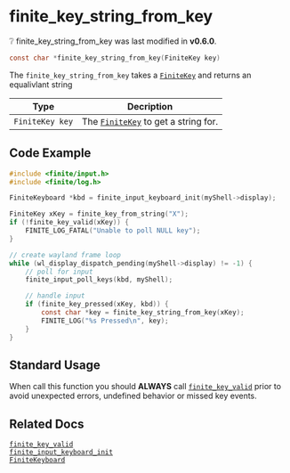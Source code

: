 # finite_key_string_from_key

<div class="alert alert-info part text-info">
❔ finite_key_string_from_key was last modified in <b>v0.6.0</b>.
</div>

```c
const char *finite_key_string_from_key(FiniteKey key)
```

The `finite_key_string_from_key` takes a [`FiniteKey`](../../../types/FiniteKey) and returns an equalivlant string

| Type            | Decription                                                       |
| --------------- | ---------------------------------------------------------------- |
| `FiniteKey key` | The [`FiniteKey`](../../../types/FiniteKey) to get a string for. |

## Code Example

```c
#include <finite/input.h>
#include <finite/log.h>

FiniteKeyboard *kbd = finite_input_keyboard_init(myShell->display);

FiniteKey xKey = finite_key_from_string("X");
if (!finite_key_valid(xKey)) {
    FINITE_LOG_FATAL("Unable to poll NULL key");
} 

// create wayland frame loop
while (wl_display_dispatch_pending(myShell->display) != -1) {
    // poll for input
    finite_input_poll_keys(kbd, myShell);

    // handle input
    if (finite_key_pressed(xKey, kbd)) {
        const char *key = finite_key_string_from_key(xKey);
        FINITE_LOG("%s Pressed\n", key);
    }
}
```

## Standard Usage

When call this function you should **ALWAYS** call [`finite_key_valid`](../finite_key_valid) prior to avoid unexpected errors, undefined behavior or missed key events.

## Related Docs

[`finite_key_valid`](../finite_key_valid)<br>
[`finite_input_keyboard_init`](../finite_input_keyboard_init)<br>
[`FiniteKeyboard`](../../../types/FiniteKeyboard)
